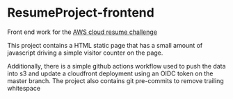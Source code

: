 # ResumeProject-frontend

Front end work for the [AWS cloud resume challenge](https://cloudresumechallenge.dev/docs/the-challenge/aws/)

This project contains a HTML static page that has a small amount of javascript driving a simple visitor counter on the page.

Additionally, there is a simple github actions workflow used to push the data into s3 and update a cloudfront deployment using an OIDC token on the master branch.  The project also contains git pre-commits to remove trailing whitespace
